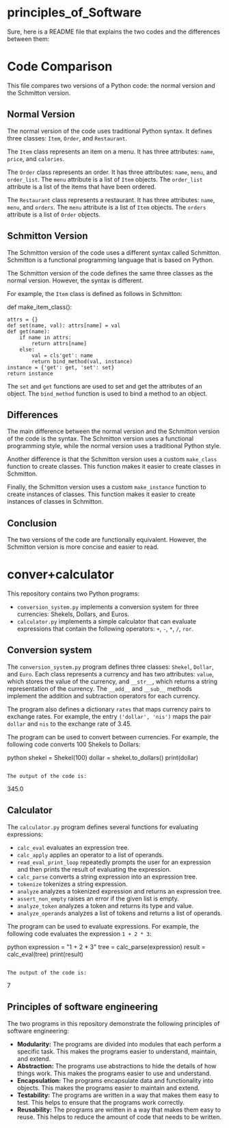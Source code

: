 # principles_of_Software

Sure, here is a README file that explains the two codes and the differences between them:


# Code Comparison

This file compares two versions of a Python code: the normal version and the Schmitton version.

## Normal Version

The normal version of the code uses traditional Python syntax. It defines three classes: `Item`, `Order`, and `Restaurant`.

The `Item` class represents an item on a menu. It has three attributes: `name`, `price`, and `calories`.

The `Order` class represents an order. It has three attributes: `name`, `menu`, and `order_list`. The `menu` attribute is a list of `Item` objects. The `order_list` attribute is a list of the items that have been ordered.

The `Restaurant` class represents a restaurant. It has three attributes: `name`, `menu`, and `orders`. The `menu` attribute is a list of `Item` objects. The `orders` attribute is a list of `Order` objects.

## Schmitton Version

The Schmitton version of the code uses a different syntax called Schmitton. Schmitton is a functional programming language that is based on Python.

The Schmitton version of the code defines the same three classes as the normal version. However, the syntax is different.

For example, the `Item` class is defined as follows in Schmitton:


def make_item_class():

    attrs = {}
    def set(name, val): attrs[name] = val
    def get(name):
        if name in attrs:
            return attrs[name]
        else:
            val = cls'get': name
            return bind_method(val, instance)
    instance = {'get': get, 'set': set}
    return instance



The `set` and `get` functions are used to set and get the attributes of an object. The `bind_method` function is used to bind a method to an object.

## Differences

The main difference between the normal version and the Schmitton version of the code is the syntax. The Schmitton version uses a functional programming style, while the normal version uses a traditional Python style.

Another difference is that the Schmitton version uses a custom `make_class` function to create classes. This function makes it easier to create classes in Schmitton.

Finally, the Schmitton version uses a custom `make_instance` function to create instances of classes. This function makes it easier to create instances of classes in Schmitton.

## Conclusion

The two versions of the code are functionally equivalent. However, the Schmitton version is more concise and easier to read.

# conver+calculator


This repository contains two Python programs:

* `conversion_system.py` implements a conversion system for three currencies: Shekels, Dollars, and Euros.
* `calculator.py` implements a simple calculator that can evaluate expressions that contain the following operators: `+`, `-`, `*`, `/`, `ror`.

## Conversion system

The `conversion_system.py` program defines three classes: `Shekel`, `Dollar`, and `Euro`. Each class represents a currency and has two attributes: `value`, which stores the value of the currency, and `__str__`, which returns a string representation of the currency. The `__add__` and `__sub__` methods implement the addition and subtraction operators for each currency.

The program also defines a dictionary `rates` that maps currency pairs to exchange rates. For example, the entry `('dollar', 'nis')` maps the pair `dollar` and `nis` to the exchange rate of 3.45.

The program can be used to convert between currencies. For example, the following code converts 100 Shekels to Dollars:

python
shekel = Shekel(100)
dollar = shekel.to_dollars()
print(dollar)
```

The output of the code is:

```
345.0


## Calculator

The `calculator.py` program defines several functions for evaluating expressions:

* `calc_eval` evaluates an expression tree.
* `calc_apply` applies an operator to a list of operands.
* `read_eval_print_loop` repeatedly prompts the user for an expression and then prints the result of evaluating the expression.
* `calc_parse` converts a string expression into an expression tree.
* `tokenize` tokenizes a string expression.
* `analyze` analyzes a tokenized expression and returns an expression tree.
* `assert_non_empty` raises an error if the given list is empty.
* `analyze_token` analyzes a token and returns its type and value.
* `analyze_operands` analyzes a list of tokens and returns a list of operands.

The program can be used to evaluate expressions. For example, the following code evaluates the expression `1 + 2 * 3`:

python
expression = "1 + 2 * 3"
tree = calc_parse(expression)
result = calc_eval(tree)
print(result)
```

The output of the code is:

```
7


## Principles of software engineering

The two programs in this repository demonstrate the following principles of software engineering:

* **Modularity:** The programs are divided into modules that each perform a specific task. This makes the programs easier to understand, maintain, and extend.
* **Abstraction:** The programs use abstractions to hide the details of how things work. This makes the programs easier to use and understand.
* **Encapsulation:** The programs encapsulate data and functionality into objects. This makes the programs easier to maintain and extend.
* **Testability:** The programs are written in a way that makes them easy to test. This helps to ensure that the programs work correctly.
* **Reusability:** The programs are written in a way that makes them easy to reuse. This helps to reduce the amount of code that needs to be written.

